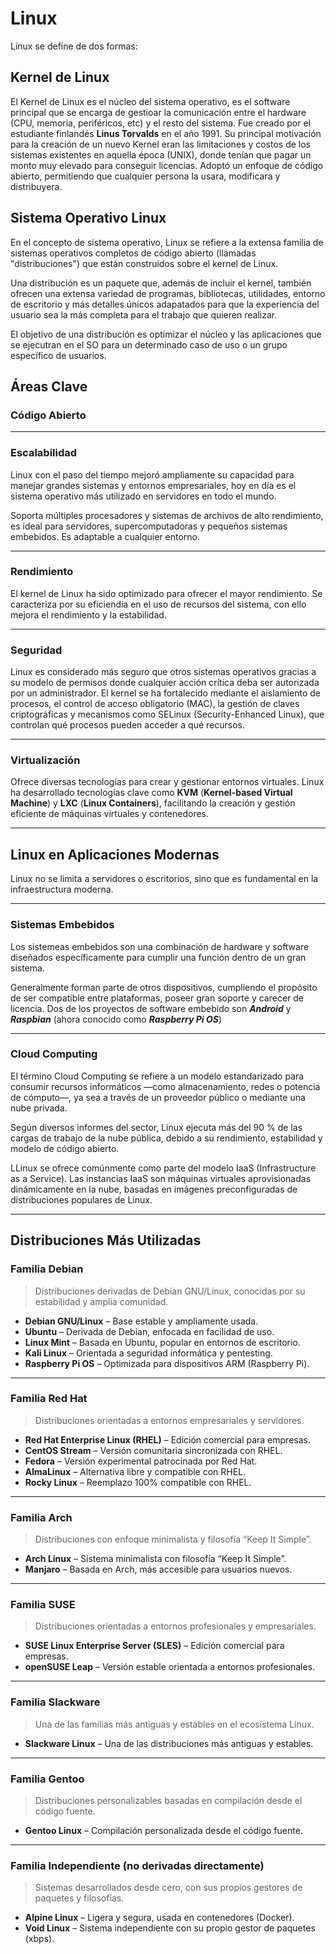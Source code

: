 # Linux

Linux se define de dos formas:

## **Kernel de Linux**

El Kernel de Linux es el núcleo del sistema operativo, es el software principal que se encarga de gestioar la comunicación entre el hardware (CPU, memoria, periféricos, etc) y el resto del sistema. Fue creado por el estudiante finlandés **Linus Torvalds** en el año 1991.
Su principal motivación para la creación de un nuevo Kernel eran las limitaciones y costos de los sistemas existentes en aquella época (UNIX), donde tenían que pagar un monto muy elevado para conseguir licencias.
Adoptó un enfoque de código abierto, permitiendo que cualquier persona la usara, modificara y distribuyera.

## **Sistema Operativo Linux**

En el concepto de sistema operativo, Linux se refiere a la extensa familia de sistemas operativos completos de código abierto (llamadas "distribuciones") que están construidos sobre el kernel de Linux.

Una distribución es un paquete que, además de incluir el kernel, también ofrecen una extensa variedad de programas, bibliotecas, utilidades, entorno de escritorio y más detalles únicos adapatados para que la experiencia del usuario sea la más completa para el trabajo que quieren realizar.

El objetivo de una distribución es optimizar el núcleo y las aplicaciones que se ejecutran en el SO para un determinado caso de uso o un grupo específico de usuarios.

## Áreas Clave


### Código Abierto

---

### Escalabilidad

Linux con el paso del tiempo mejoró ampliamente su capacidad para manejar grandes sistemas y entornos empresariales, hoy en día es el sistema operativo más utilizado en servidores en todo el mundo.

Soporta múltiples procesadores y sistemas de archivos de alto rendimiento, es ideal para servidores, supercomputadoras y pequeños sistemas embebidos. Es adaptable a cualquier entorno.

---

### Rendimiento

El kernel de Linux ha sido optimizado para ofrecer el mayor rendimiento. Se caracteriza por su eficiendia en el uso de recursos del sistema, con ello mejora el rendimiento y la estabilidad.

---

### Seguridad

Linux es considerado más seguro que otros sistemas operativos gracias a su modelo de permisos donde cualquier acción crítica deba ser autorizada por un administrador. El kernel se ha fortalecido mediante el aislamiento de procesos, el control de acceso obligatorio (MAC), la gestión de claves criptográficas y mecanismos como SELinux (Security-Enhanced Linux), que controlan qué procesos pueden acceder a qué recursos.

---

### Virtualización

Ofrece diversas tecnologías para crear y gestionar entornos virtuales. Linux ha desarrollado tecnologías clave como **KVM** (**Kernel-based Virtual Machine**) y **LXC** (**Linux Containers**), facilitando la creación y gestión eficiente de máquinas virtuales y contenedores.

---

## Linux en Aplicaciones Modernas

Linux no se limita a servidores o escritorios, sino que es fundamental en la infraestructura moderna.

---

### Sistemas Embebidos

Los sistemeas embebidos son una combinación de hardware y software diseñados específicamente para cumplir una función dentro de un gran sistema.

Generalmente forman parte de otros dispositivos, cumpliendo el propósito de ser compatible entre plataformas, poseer gran soporte y carecer de licencia. Dos de los proyectos de software embebido son **_Android_** y **_Raspbian_** (ahora conocido como **_Raspberry Pi OS_**)

---

### Cloud Computing

El término Cloud Computing se refiere a un modelo estandarizado para consumir recursos informáticos —como almacenamiento, redes o potencia de cómputo—, ya sea a través de un proveedor público o mediante una nube privada.

Según diversos informes del sector, Linux ejecuta más del 90 % de las cargas de trabajo de la nube pública, debido a su rendimiento, estabilidad y modelo de código abierto.

LLinux se ofrece comúnmente como parte del modelo IaaS (Infrastructure as a Service). Las instancias IaaS son máquinas virtuales aprovisionadas dinámicamente en la nube, basadas en imágenes preconfiguradas de distribuciones populares de Linux.

---

## Distribuciones Más Utilizadas

### Familia Debian

> Distribuciones derivadas de Debian GNU/Linux, conocidas por su estabilidad y amplia comunidad.

- **Debian GNU/Linux** – Base estable y ampliamente usada.
- **Ubuntu** – Derivada de Debian, enfocada en facilidad de uso.
- **Linux Mint** – Basada en Ubuntu, popular en entornos de escritorio.
- **Kali Linux** – Orientada a seguridad informática y pentesting.
- **Raspberry Pi OS** – Optimizada para dispositivos ARM (Raspberry Pi).

---

### Familia Red Hat

> Distribuciones orientadas a entornos empresariales y servidores.

- **Red Hat Enterprise Linux (RHEL)** – Edición comercial para empresas.
- **CentOS Stream** – Versión comunitaria sincronizada con RHEL.
- **Fedora** – Versión experimental patrocinada por Red Hat.
- **AlmaLinux** – Alternativa libre y compatible con RHEL.
- **Rocky Linux** – Reemplazo 100% compatible con RHEL.

---

### Familia Arch

> Distribuciones con enfoque minimalista y filosofía “Keep It Simple”.

- **Arch Linux** – Sistema minimalista con filosofía “Keep It Simple”.
- **Manjaro** – Basada en Arch, más accesible para usuarios nuevos.

---

### Familia SUSE

> Distribuciones orientadas a entornos profesionales y empresariales.

- **SUSE Linux Enterprise Server (SLES)** – Edición comercial para empresas.
- **openSUSE Leap** – Versión estable orientada a entornos profesionales.

---

### Familia Slackware

> Una de las familias más antiguas y estables en el ecosistema Linux.

- **Slackware Linux** – Una de las distribuciones más antiguas y estables.

---

### Familia Gentoo

> Distribuciones personalizables basadas en compilación desde el código fuente.

- **Gentoo Linux** – Compilación personalizada desde el código fuente.

---

### Familia Independiente (no derivadas directamente)

> Sistemas desarrollados desde cero, con sus propios gestores de paquetes y filosofías.

- **Alpine Linux** – Ligera y segura, usada en contenedores (Docker).
- **Void Linux** – Sistema independiente con su propio gestor de paquetes (xbps).


